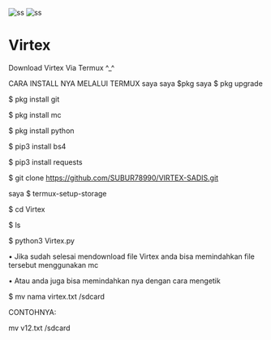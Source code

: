 ![ss](https://user-images.githubusercontent.com/80770646/145108114-5676f3a4-ef58-48aa-b8fa-512cf42256b0.jpg)
![ss](https://user-images.githubusercontent.com/80770646/145108146-ddb407dc-5b1b-4d66-8a71-f0e303c93c81.png)
# Virtex
Download Virtex Via Termux ^_^

CARA INSTALL NYA MELALUI TERMUX
saya
saya
$pkg
saya
$ pkg upgrade

$ pkg install git

$ pkg install mc

$ pkg install python

$ pip3 install bs4

$ pip3 install requests

$ git clone https://github.com/SUBUR78990/VIRTEX-SADIS.git

saya
$ termux-setup-storage

$ cd Virtex

$ ls
 
$ python3 Virtex.py

• Jika sudah selesai mendownload file Virtex anda bisa memindahkan file tersebut menggunakan mc

• Atau anda juga bisa memindahkan nya dengan cara mengetik

$ mv nama virtex.txt /sdcard

CONTOHNYA:

mv v12.txt /sdcard

